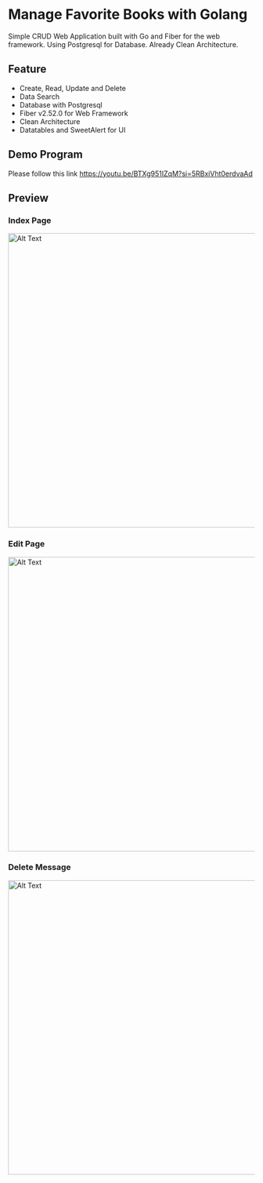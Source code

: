 # Manage Favorite Books with Golang 

Simple CRUD Web Application built with Go and Fiber for the web framework. Using Postgresql for Database. Already Clean Architecture.

## Feature
- Create, Read, Update and Delete
- Data Search
- Database with Postgresql
- Fiber v2.52.0 for Web Framework
- Clean Architecture
- Datatables and SweetAlert for UI

## Demo Program 
Please follow this link https://youtu.be/BTXg951IZqM?si=5RBxiVht0erdvaAd

## Preview 

### Index Page 
<img src="https://github.com/ferizco/Gofiber/assets/71595406/122eff09-82ff-493a-8846-f40e06aeb2d9" alt="Alt Text" width="600">

### Edit Page 
<img src="https://github.com/ferizco/Gofiber/assets/71595406/4850322e-0df5-4e42-ba2e-3476cd57ba1e" alt="Alt Text" width="600">

### Delete Message
<img src="https://github.com/ferizco/Gofiber/assets/71595406/5b03dbfe-1b55-435e-aae7-56efa3b0f79d" alt="Alt Text" width="600">
